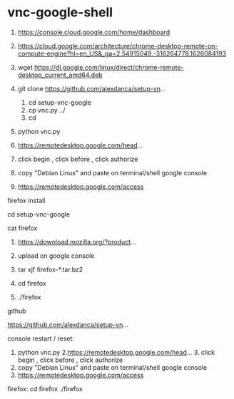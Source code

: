# vnc-google-shell

  1. https://console.cloud.google.com/home/dashboard
  
  2. https://cloud.google.com/architecture/chrome-desktop-remote-on-compute-engine?hl=en_US&_ga=2.54915049.-316264778.1626084193
  
  3. wget https://dl.google.com/linux/direct/chrome-remote-desktop_current_amd64.deb

  4. git clone https://github.com/alexdanca/setup-vn... 
     
     1. cd setup-vnc-google 
     2. cp vnc.py ../
     3. cd

  5. python vnc.py

  6. https://remotedesktop.google.com/head...

  7. click begin , click before , click authorize
  
  8. copy "Debian Linux" and paste on terminal/shell google console

  9. https://remotedesktop.google.com/access





 firefox install

 cd setup-vnc-google

 cat firefox

 1. https://download.mozilla.org/?product...

 2. upload on google console

 3. tar xjf firefox-*.tar.bz2

 4. cd firefox

 5. ./firefox



 github

https://github.com/alexdanca/setup-vn...


console restart / reset:

1. python vnc.py
2.https://remotedesktop.google.com/head... 3. click begin , click before , click authorize
4. copy "Debian Linux" and paste on terminal/shell google console
5. https://remotedesktop.google.com/access

firefox:
cd firefox
./firefox

